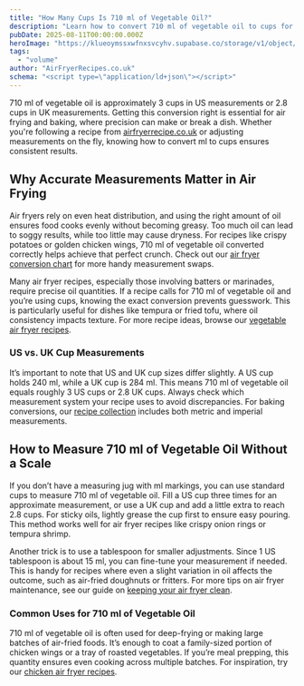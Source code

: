 ```yaml
---
title: "How Many Cups Is 710 ml of Vegetable Oil?"
description: "Learn how to convert 710 ml of vegetable oil to cups for perfect baking and air frying every time. Get accurate measurements in seconds!"
pubDate: 2025-08-11T00:00:00.000Z
heroImage: "https://klueoymssxwfnxsvcyhv.supabase.co/storage/v1/object/public/md/how-many-cups-is-710-ml-of-vegetable-oil-dabe9a43.webp"
tags:
  - "volume"
author: "AirFryerRecipes.co.uk"
schema: "<script type=\"application/ld+json\"></script>"
---
```


<p>710 ml of vegetable oil is approximately 3 cups in US measurements or 2.8 cups in UK measurements. Getting this conversion right is essential for air frying and baking, where precision can make or break a dish. Whether you're following a recipe from <a href=https://www.airfryerrecipe.co.uk>airfryerrecipe.co.uk</a> or adjusting measurements on the fly, knowing how to convert ml to cups ensures consistent results.</p>  

<h2>Why Accurate Measurements Matter in Air Frying</h2>  
<p>Air fryers rely on even heat distribution, and using the right amount of oil ensures food cooks evenly without becoming greasy. Too much oil can lead to soggy results, while too little may cause dryness. For recipes like crispy potatoes or golden chicken wings, 710 ml of vegetable oil converted correctly helps achieve that perfect crunch. Check out our <a href=https://www.airfryerrecipe.co.uk/air-fryer-conversion-chart>air fryer conversion chart</a> for more handy measurement swaps.</p>  

<p>Many air fryer recipes, especially those involving batters or marinades, require precise oil quantities. If a recipe calls for 710 ml of vegetable oil and you’re using cups, knowing the exact conversion prevents guesswork. This is particularly useful for dishes like tempura or fried tofu, where oil consistency impacts texture. For more recipe ideas, browse our <a href=https://www.airfryerrecipe.co.uk/recipe-category/vegetables>vegetable air fryer recipes</a>.</p>  

<h3>US vs. UK Cup Measurements</h3>  
<p>It’s important to note that US and UK cup sizes differ slightly. A US cup holds 240 ml, while a UK cup is 284 ml. This means 710 ml of vegetable oil equals roughly 3 US cups or 2.8 UK cups. Always check which measurement system your recipe uses to avoid discrepancies. For baking conversions, our <a href=https://www.airfryerrecipe.co.uk/recipes>recipe collection</a> includes both metric and imperial measurements.</p>  

<h2>How to Measure 710 ml of Vegetable Oil Without a Scale</h2>  
<p>If you don’t have a measuring jug with ml markings, you can use standard cups to measure 710 ml of vegetable oil. Fill a US cup three times for an approximate measurement, or use a UK cup and add a little extra to reach 2.8 cups. For sticky oils, lightly grease the cup first to ensure easy pouring. This method works well for air fryer recipes like crispy onion rings or tempura shrimp.</p>  

<p>Another trick is to use a tablespoon for smaller adjustments. Since 1 US tablespoon is about 15 ml, you can fine-tune your measurement if needed. This is handy for recipes where even a slight variation in oil affects the outcome, such as air-fried doughnuts or fritters. For more tips on air fryer maintenance, see our guide on <a href=https://www.airfryerrecipe.co.uk/air-fryer-cleaner>keeping your air fryer clean</a>.</p>  

<h3>Common Uses for 710 ml of Vegetable Oil</h3>  
<p>710 ml of vegetable oil is often used for deep-frying or making large batches of air-fried foods. It’s enough to coat a family-sized portion of chicken wings or a tray of roasted vegetables. If you’re meal prepping, this quantity ensures even cooking across multiple batches. For inspiration, try our <a href=https://www.airfryerrecipe.co.uk/recipe-category/chicken>chicken air fryer recipes</a>.</p>